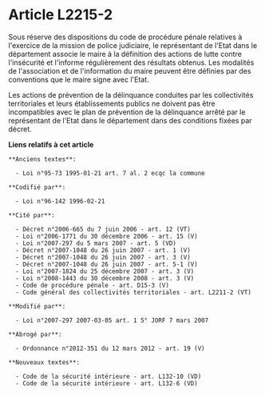 # Article L2215-2

Sous réserve des dispositions du code de procédure pénale relatives à l'exercice de la mission de police judiciaire, le
représentant de l'Etat dans le département associe le maire à la définition des actions de lutte contre l'insécurité et
l'informe régulièrement des résultats obtenus. Les modalités de l'association et de l'information du maire peuvent être
définies par des conventions que le maire signe avec l'Etat.

Les actions de prévention de la délinquance conduites par les collectivités territoriales et leurs établissements publics ne
doivent pas être incompatibles avec le plan de prévention de la délinquance arrêté par le représentant de l'Etat dans le
département dans des conditions fixées par décret.

**Liens relatifs à cet article**

	**Anciens textes**:

	  - Loi n°95-73 1995-01-21 art. 7 al. 2 ecqc la commune

	**Codifié par**:

	  - Loi n°96-142 1996-02-21

	**Cité par**:

	  - Décret n°2006-665 du 7 juin 2006 - art. 12 (VT)
	  - Loi n°2006-1771 du 30 décembre 2006 - art. 15 (V)
	  - Loi n°2007-297 du 5 mars 2007 - art. 5 (VD)
	  - Décret n°2007-1048 du 26 juin 2007 - art. 1 (V)
	  - Décret n°2007-1048 du 26 juin 2007 - art. 3 (V)
	  - Décret n°2007-1048 du 26 juin 2007 - art. 5-1 (V)
	  - Loi n°2007-1824 du 25 décembre 2007 - art. 3 (V)
	  - Loi n°2008-1443 du 30 décembre 2008 - art. 3 (V)
	  - Code de procédure pénale - art. D15-3 (V)
	  - Code général des collectivités territoriales - art. L2211-2 (VT)

	**Modifié par**:

	  - Loi n°2007-297 2007-03-05 art. 1 5° JORF 7 mars 2007

	**Abrogé par**:

	  - Ordonnance n°2012-351 du 12 mars 2012 - art. 19 (V)

	**Nouveaux textes**:

	  - Code de la sécurité intérieure - art. L132-10 (VD)
	  - Code de la sécurité intérieure - art. L132-6 (VD)
